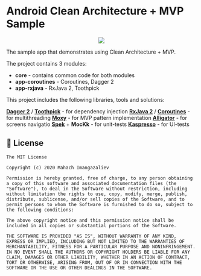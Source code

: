 # Android Clean Architecture + MVP Sample
<p align="center">
<img src="https://raw.githubusercontent.com/ImangazalievM/UTair-MVP-Sample/master/assets/splash.png" />
</p>

The sample app that demonstrates using Clean Architecture + MVP.

The project contains 3 modules:
- **core** - contains common code for both modules
- **app-coroutines** - Coroutines, Dagger 2
- **app-rxjava** - RxJava 2, Toothpick

This project includes the following libraries, tools and solutions:

**[Dagger 2](https://github.com/google/dagger)** / **[Toothpick](https://github.com/stephanenicolas/toothpick)** - for dependency injection
**[RxJava 2](https://github.com/ReactiveX/RxJava)** / **[Coroutines](https://kotlinlang.org/docs/reference/coroutines-overview.html)** - for multithreading
**[Moxy](https://github.com/Arello-Mobile/Moxy)** - for MVP pattern implementation
**[Alligator](https://github.com/aartikov/Alligator)** - for screens navigatio
**[Spek](https://github.com/spekframework/spek)** + **MocKk** - for unit-tests
**[Kaspresso](https://github.com/KasperskyLab/Kaspresso)** - for UI-tests

## 🤝 License
```
The MIT License

Copyright (c) 2020 Mahach Imangazaliev

Permission is hereby granted, free of charge, to any person obtaining a copy of this software and associated documentation files (the "Software"), to deal in the Software without restriction, including without limitation the rights to use, copy, modify, merge, publish, distribute, sublicense, and/or sell copies of the Software, and to permit persons to whom the Software is furnished to do so, subject to the following conditions:

The above copyright notice and this permission notice shall be included in all copies or substantial portions of the Software.

THE SOFTWARE IS PROVIDED "AS IS", WITHOUT WARRANTY OF ANY KIND, EXPRESS OR IMPLIED, INCLUDING BUT NOT LIMITED TO THE WARRANTIES OF MERCHANTABILITY, FITNESS FOR A PARTICULAR PURPOSE AND NONINFRINGEMENT. IN NO EVENT SHALL THE AUTHORS OR COPYRIGHT HOLDERS BE LIABLE FOR ANY CLAIM, DAMAGES OR OTHER LIABILITY, WHETHER IN AN ACTION OF CONTRACT, TORT OR OTHERWISE, ARISING FROM, OUT OF OR IN CONNECTION WITH THE SOFTWARE OR THE USE OR OTHER DEALINGS IN THE SOFTWARE.
```